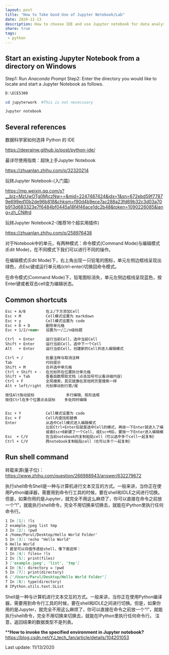 ```yaml
---
layout: post
title: "How to Take Good Use of Jupyter Notebook/Lab"
date: 2020-11-13
description: How to choose IDE and use Jupyter notebook for data analysis and machine learning
share: true
tags:
 - python
---
```


## Start an existing Jupyter Notebook from a directory on Windows

Step1: Run *Anaconda Prompt*
Step2: Enter the directory you would like to locate and start a Jupyter Notebook as follows.

```powershell
D:\ECE5300

cd jupyterwork  #This is not nececssary

Jupyter notebook
```

## Several references

数据科学家如何选择 Python 的 IDE

<https://deerainw.github.io/post/python-ide/>

最详尽使用指南：超快上手Jupyter Notebook

<https://zhuanlan.zhihu.com/p/32320214>

玩转Jupyter Notebook-(入门篇)

<https://mp.weixin.qq.com/s?__biz=MzUwOTg0MjczNw==&mid=2247487424&idx=1&sn=672ebd59f77879e699ed10b2de96b818&chksm=f90d4b9ece7ac288a23fd69b32c3d03a70b913d683323e7f6484bf0445a18f4f46ace1dc2b48&token=1090226085&lang=zh_CN#rd>


玩转Jupyter Notebook2-(推荐16个超实用插件)

<https://zhuanlan.zhihu.com/p/258976438>


对于Notebook中的单元，有两种模式：命令模式(Command Mode)与编辑模式(Edit Mode)，在不同模式下我们可以进行不同的操作。

在编辑模式(Edit Mode)下，右上角出现一只铅笔的图标，单元左侧边框线呈现出绿色，点Esc键或运行单元格(ctrl-enter)切换回命令模式。

在命令模式(Command Mode)下，铅笔图标消失，单元左侧边框线呈现蓝色，按Enter键或者双击cell变为编辑状态。

## Common shortcuts

```markdown
Esc + A/B         在上/下方添加Cell
Esc + M           Cell模式设置为 markdown
Esc + y           Cell模式设置为 code
Esc + D + D       删除单元格
Esc + 1/2/<num>   设置为一/二/n级标题

Ctrl  + Enter     运行当前Cell，选中当前Cell
Shift + Enter     运行当前Cell，选中下一个Cell
Alt   + Enter     运行当前Cell，创建新的Cell并进入编辑模式

Ctrl + /          批量注释与取消注释
Tab               代码提示
Shift + M         合并选中单元格
Ctrl + Shift + -  在光标所在位置拆分单元格
Shift + Tab       查看函数帮助文档（点击加号可以看详细内容）
Ctrl + F          全局搜索，其实就像在其他网页里搜索一样
Alt + left/right  光标移动到行首/尾

按住Alt拖动鼠标              多行编辑、矩形选框
按住Ctrl在多个位置点击鼠标    多处同时编辑


Esc + Y           Cell模式设置为 code
Esc + F           Cell内查找和替换
Enter             从选中Cell模式进入编辑模式
                  比如Ctrl+Enter后就是选中Cell的模式，再按一下Enter就进入了编辑模式
                  或者Esc+B新建了一个Cell，或Esc+M后，要按一下Enter进入编辑模式
Esc  + C/V        在当前notebook内复制粘贴cell（可以选中多个cell一起复制）
Ctrl + C/V        跨notebook复制粘贴cell（也可以多个一起复制）
```

## Run shell command

转载来源(量子位)：https://www.zhihu.com/question/266988943/answer/632279672

执行shell命令Shell是一种与计算机进行文本交互的方式。一般来讲，当你正在使用Python编译器，需要用到命令行工具的时候，要在shell和IDLE之间进行切换。但是，如果你用的是Jupyter，就完全不用这么麻烦了，你可以直接在命令之前放一个“!”，就能执行shell命令，完全不用切换来切换去，就能在IPython里执行任何命令行。
```markdown
1 In [1]: !ls
2 example.jpeg list tmp
3 In [2]: !pwd
4 /home/Parul/Desktop/Hello World Folder'
5 In [3]: !echo "Hello World"
6 Hello World
7 甚至可以将值传递给shell，像下面这样：
1 In [4]: files= !ls
2 In [5]: print(files)
3 ['example.jpeg', 'list', 'tmp']
4 In [6]: directory = !pwd
5 In [7]: print(directory)
6 ['/Users/Parul/Desktop/Hello World Folder']
7 In [8]: type(directory)
8 IPython.utils.text.SList
```

Shell是一种与计算机进行文本交互的方式。一般来讲，当你正在使用Python编译器，需要用到命令行工具的时候，要在shell和IDLE之间进行切换。但是，如果你用的是Jupyter，就完全不用这么麻烦了，你可以直接在命令之前放一个“!”，就能执行shell命令，完全不用切换来切换去，就能在IPython里执行任何命令行。
注意，返回结果的数据类型不是列表。

****How to invoke the specified environment in Jupyter notebook?**
<https://blog.csdn.net/YJ_tech_fan/article/details/104201053>

Last update: 11/13/2020